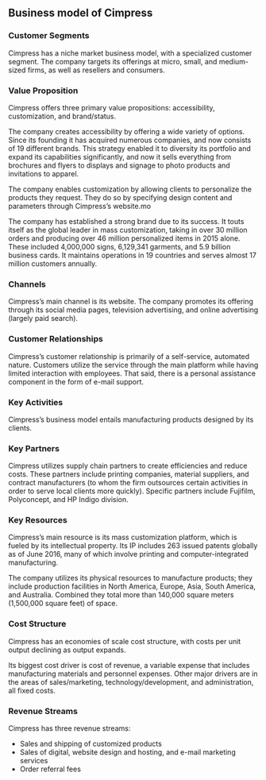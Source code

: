 Business model of Cimpress
--------------------------

 ### Customer Segments

 Cimpress has a niche market business model, with a specialized customer segment. The company targets its offerings at micro, small, and medium-sized firms, as well as resellers and consumers.

 ### Value Proposition

 Cimpress offers three primary value propositions: accessibility, customization, and brand/status.

 The company creates accessibility by offering a wide variety of options. Since its founding it has acquired numerous companies, and now consists of 19 different brands. This strategy enabled it to diversity its portfolio and expand its capabilities significantly, and now it sells everything from brochures and flyers to displays and signage to photo products and invitations to apparel.

 The company enables customization by allowing clients to personalize the products they request. They do so by specifying design content and parameters through Cimpress’s website.mo

 The company has established a strong brand due to its success. It touts itself as the global leader in mass customization, taking in over 30 million orders and producing over 46 million personalized items in 2015 alone. These included 4,000,000 signs, 6,129,341 garments, and 5.9 billion business cards. It maintains operations in 19 countries and serves almost 17 million customers annually.

 ### Channels

 Cimpress’s main channel is its website. The company promotes its offering through its social media pages, television advertising, and online advertising (largely paid search).

 ### Customer Relationships

 Cimpress’s customer relationship is primarily of a self-service, automated nature. Customers utilize the service through the main platform while having limited interaction with employees. That said, there is a personal assistance component in the form of e-mail support.

 ### Key Activities

 Cimpress’s business model entails manufacturing products designed by its clients.

 ### Key Partners

 Cimpress utilizes supply chain partners to create efficiencies and reduce costs. These partners include printing companies, material suppliers, and contract manufacturers (to whom the firm outsources certain activities in order to serve local clients more quickly). Specific partners include Fujifilm, Polyconcept, and HP Indigo division.

 ### Key Resources

 Cimpress’s main resource is its mass customization platform, which is fueled by its intellectual property. Its IP includes 263 issued patents globally as of June 2016, many of which involve printing and computer-integrated manufacturing.

 The company utilizes its physical resources to manufacture products; they include production facilities in North America, Europe, Asia, South America, and Australia. Combined they total more than 140,000 square meters (1,500,000 square feet) of space.

 ### Cost Structure

 Cimpress has an economies of scale cost structure, with costs per unit output declining as output expands.

 Its biggest cost driver is cost of revenue, a variable expense that includes manufacturing materials and personnel expenses. Other major drivers are in the areas of sales/marketing, technology/development, and administration, all fixed costs.

 ### Revenue Streams

 Cimpress has three revenue streams:

  * Sales and shipping of customized products
 * Sales of digital, website design and hosting, and e-mail marketing services
 * Order referral fees